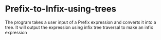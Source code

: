 # Prefix-to-Infix-using-trees
The program takes a user input of a Prefix expression and converts it into a tree. It will output the expression using infix tree traversal to make an infix expression

